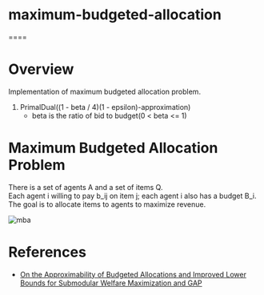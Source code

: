 # maximum-budgeted-allocation
====

# Overview

Implementation of maximum budgeted allocation problem.

1. PrimalDual((1 - beta / 4)(1 - epsilon)-approximation)
    * beta is the ratio of bid to budget(0 < beta <= 1)

# Maximum Budgeted Allocation Problem

There is a set of agents A and a set of items Q.  
Each agent i willing to pay b_ij on item j; each agent i also has a budget B_i.    
The goal is to allocate items to agents to maximize revenue.

![mba](https://user-images.githubusercontent.com/9996150/65564622-6edc7a00-df88-11e9-942e-d27da3544894.gif)

# References

* [On the Approximability of Budgeted Allocations and Improved Lower Bounds for Submodular Welfare Maximization and GAP](https://ieeexplore.ieee.org/abstract/document/4691001)
